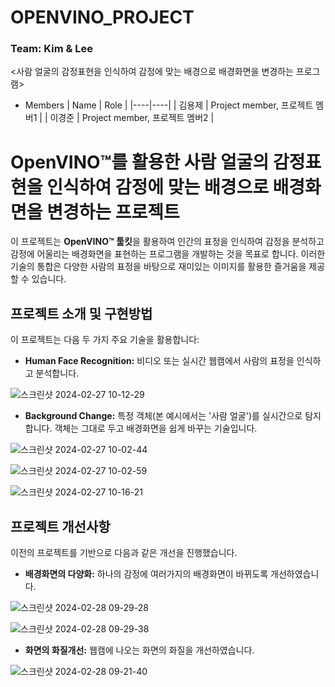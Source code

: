 # OPENVINO_PROJECT

### Team: Kim & Lee

<사람 얼굴의 감정표현을 인식하여 감정에 맞는 배경으로 배경화면을 변경하는 프로그램>

* Members
  | Name | Role |
  |----|----|
  | 김용제 | Project member, 프로젝트 멤버1 |
  | 이경준 | Project member, 프로젝트 멤버2 |

# OpenVINO™를 활용한 사람 얼굴의 감정표현을 인식하여 감정에 맞는 배경으로 배경화면을 변경하는 프로젝트

이 프로젝트는 **OpenVINO™ 툴킷**을 활용하여 인간의 표정을 인식하여 감정을 분석하고 감정에 어울리는 배경화면을 표현하는 프로그램을 개발하는 것을 목표로 합니다. 이러한 기술의 통합은 다양한 사람의 표정을 바탕으로 재미있는 이미지를 활용한 즐거움을 제공할 수 있습니다.

## 프로젝트 소개 및 구현방법

이 프로젝트는 다음 두 가지 주요 기술을 활용합니다:

- **Human Face Recognition:** 비디오 또는 실시간 웹캠에서 사람의 표정을 인식하고 분석합니다.

 ![스크린샷 2024-02-27 10-12-29](https://github.com/rudwns04/OPENVINO_PROJECT/assets/154478954/4713bd27-4dc5-438b-8abb-9ab1e76cc690)


- **Background Change:** 특정 객체(본 예시에서는 '사람 얼굴')를 실시간으로 탐지합니다. 객체는 그대로 두고 배경화면을 쉽게 바꾸는 기술입니다.

![스크린샷 2024-02-27 10-02-44](https://github.com/rudwns04/OPENVINO_PROJECT/assets/154478954/19dd44d8-135d-4101-a1e4-29f945624dc3)

![스크린샷 2024-02-27 10-02-59](https://github.com/rudwns04/OPENVINO_PROJECT/assets/154478954/cbbafb74-7c8c-4522-ac5c-4c3705258766)

![스크린샷 2024-02-27 10-16-21](https://github.com/rudwns04/OPENVINO_PROJECT/assets/154478954/6277626d-9602-4572-874b-8ffa8ee08b39)

## 프로젝트 개선사항

이전의 프로젝트를 기반으로 다음과 같은 개선을 진행했습니다.

- **배경화면의 다양화:** 하나의 감정에 여러가지의 배경화면이 바뀌도록 개선하였습니다.

 ![스크린샷 2024-02-28 09-29-28](https://github.com/rudwns04/OPENVINO_PROJECT/assets/154478954/563fe5d6-7774-4f64-a460-f7e75c87c5e5)

 ![스크린샷 2024-02-28 09-29-38](https://github.com/rudwns04/OPENVINO_PROJECT/assets/154478954/a4bec540-6e9c-4397-bf4a-115a363ecfac)



- **화면의 화질개선:** 웹캠에 나오는 화면의 화질을 개선하였습니다.

 ![스크린샷 2024-02-28 09-21-40](https://github.com/rudwns04/OPENVINO_PROJECT/assets/154478954/a86cbb67-4d44-402b-b36d-46842bab838e)
